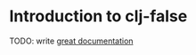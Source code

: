 # Introduction to clj-false

TODO: write [great documentation](http://jacobian.org/writing/great-documentation/what-to-write/)
